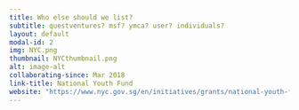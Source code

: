 ```yaml
---
title: Who else should we list?
subtitle: questventures? msf? ymca? user? individuals?
layout: default
modal-id: 2
img: NYC.png
thumbnail: NYCthumbnail.png
alt: image-alt
collaborating-since: Mar 2018
link-title: National Youth Fund
website: "https://www.nyc.gov.sg/en/initiatives/grants/national-youth-fund/"
---
```

